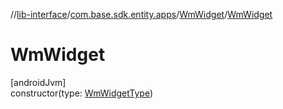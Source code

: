 //[lib-interface](../../../index.md)/[com.base.sdk.entity.apps](../index.md)/[WmWidget](index.md)/[WmWidget](-wm-widget.md)

# WmWidget

[androidJvm]\
constructor(type: [WmWidgetType](../-wm-widget-type/index.md))

